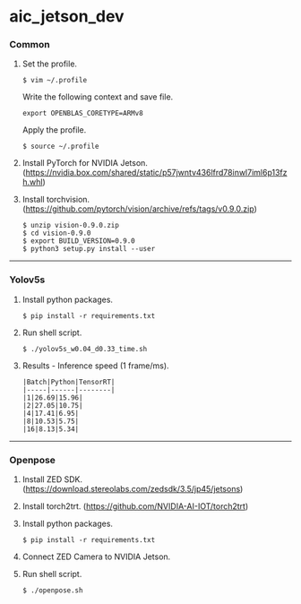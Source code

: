 # aic_jetson_dev

### Common
1. Set the profile.

       $ vim ~/.profile

   Write the following context and save file.

       export OPENBLAS_CORETYPE=ARMv8

   Apply the profile.
   
       $ source ~/.profile

2. Install PyTorch for NVIDIA Jetson. (https://nvidia.box.com/shared/static/p57jwntv436lfrd78inwl7iml6p13fzh.whl)

3. Install torchvision. (https://github.com/pytorch/vision/archive/refs/tags/v0.9.0.zip)

       $ unzip vision-0.9.0.zip
       $ cd vision-0.9.0
       $ export BUILD_VERSION=0.9.0
       $ python3 setup.py install --user
---
### Yolov5s
1. Install python packages.

       $ pip install -r requirements.txt

2. Run shell script.

       $ ./yolov5s_w0.04_d0.33_time.sh

3. Results - Inference speed (1 frame/ms). 
               
       |Batch|Python|TensorRT|
       |-----|------|--------|
       |1|26.69|15.96|
       |2|27.05|10.75|
       |4|17.41|6.95|
       |8|10.53|5.75|
       |16|8.13|5.34|
       
---
### Openpose
1. Install ZED SDK. (https://download.stereolabs.com/zedsdk/3.5/jp45/jetsons)
2. Install torch2trt. (https://github.com/NVIDIA-AI-IOT/torch2trt)
3. Install python packages.

       $ pip install -r requirements.txt

4. Connect ZED Camera to NVIDIA Jetson.

5. Run shell script.

       $ ./openpose.sh
